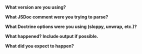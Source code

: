 **What version are you using?**


**What JSDoc comment were you trying to parse?**


**What Doctrine options were you using (sloppy, unwrap, etc.)?**


**What happened? Include output if possible.**


**What did you expect to happen?**

